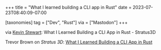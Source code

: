 +++
title = "What I learned building a CLI app in Rust"
date = 2023-07-23T08:40:09-07:00

[taxonomies]
tag = ["Dev", "Rust"]
via = ["Mastodon"]
+++

via [Kevin Stewart](https://hachyderm.io/@kstewart/110764128074310869): What I Learned Building a CLI App in Rust - Stratus3D

<!-- more -->

Trevor Brown on _Stratus 3D_: [What I Learned Building a CLI App in Rust](https://stratus3d.com/blog/2023/07/18/what-i-learned-building-a-cli-app-in-rust)
